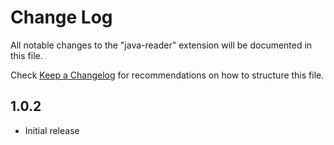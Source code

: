 # Change Log

All notable changes to the "java-reader" extension will be documented in this file.

Check [Keep a Changelog](http://keepachangelog.com/) for recommendations on how to structure this file.

## 1.0.2

- Initial release
